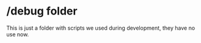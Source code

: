 # /debug folder

This is just a folder with scripts we used during development, they have no use now.